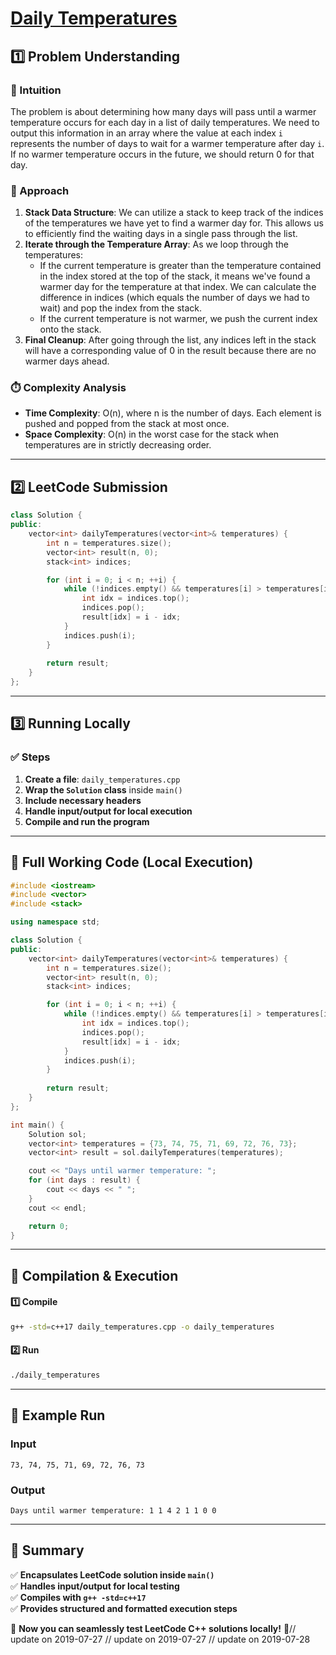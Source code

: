 # **[Daily Temperatures](https://leetcode.com/problems/daily-temperatures/description/)**  

## **1️⃣ Problem Understanding**  
### **📌 Intuition**  
The problem is about determining how many days will pass until a warmer temperature occurs for each day in a list of daily temperatures. We need to output this information in an array where the value at each index `i` represents the number of days to wait for a warmer temperature after day `i`. If no warmer temperature occurs in the future, we should return 0 for that day.  

### **🚀 Approach**  
1. **Stack Data Structure**: We can utilize a stack to keep track of the indices of the temperatures we have yet to find a warmer day for. This allows us to efficiently find the waiting days in a single pass through the list.  
2. **Iterate through the Temperature Array**: As we loop through the temperatures:
   - If the current temperature is greater than the temperature contained in the index stored at the top of the stack, it means we've found a warmer day for the temperature at that index. We can calculate the difference in indices (which equals the number of days we had to wait) and pop the index from the stack.
   - If the current temperature is not warmer, we push the current index onto the stack.
3. **Final Cleanup**: After going through the list, any indices left in the stack will have a corresponding value of 0 in the result because there are no warmer days ahead.

### **⏱️ Complexity Analysis**  
- **Time Complexity**: O(n), where n is the number of days. Each element is pushed and popped from the stack at most once.  
- **Space Complexity**: O(n) in the worst case for the stack when temperatures are in strictly decreasing order.

---  

## **2️⃣ LeetCode Submission**  
```cpp
class Solution {
public:
    vector<int> dailyTemperatures(vector<int>& temperatures) {
        int n = temperatures.size();
        vector<int> result(n, 0);
        stack<int> indices;

        for (int i = 0; i < n; ++i) {
            while (!indices.empty() && temperatures[i] > temperatures[indices.top()]) {
                int idx = indices.top();
                indices.pop();
                result[idx] = i - idx;
            }
            indices.push(i);
        }
        
        return result;
    }
};  
```  

---  

## **3️⃣ Running Locally**  
### **✅ Steps**  
1. **Create a file**: `daily_temperatures.cpp`  
2. **Wrap the `Solution` class** inside `main()`  
3. **Include necessary headers**  
4. **Handle input/output for local execution**  
5. **Compile and run the program**  

---  

## **📝 Full Working Code (Local Execution)**  
```cpp
#include <iostream>
#include <vector>
#include <stack>

using namespace std;

class Solution {
public:
    vector<int> dailyTemperatures(vector<int>& temperatures) {
        int n = temperatures.size();
        vector<int> result(n, 0);
        stack<int> indices;

        for (int i = 0; i < n; ++i) {
            while (!indices.empty() && temperatures[i] > temperatures[indices.top()]) {
                int idx = indices.top();
                indices.pop();
                result[idx] = i - idx;
            }
            indices.push(i);
        }
        
        return result;
    }
};

int main() {
    Solution sol;
    vector<int> temperatures = {73, 74, 75, 71, 69, 72, 76, 73};
    vector<int> result = sol.dailyTemperatures(temperatures);

    cout << "Days until warmer temperature: ";
    for (int days : result) {
        cout << days << " ";
    }
    cout << endl;

    return 0;
}
```  

---  

## **🔧 Compilation & Execution**  
#### **1️⃣ Compile**  
```bash
g++ -std=c++17 daily_temperatures.cpp -o daily_temperatures
```  

#### **2️⃣ Run**  
```bash
./daily_temperatures
```  

---  

## **🎯 Example Run**  
### **Input**  
```
73, 74, 75, 71, 69, 72, 76, 73
```  
### **Output**  
```
Days until warmer temperature: 1 1 4 2 1 1 0 0 
```  

---  

## **📌 Summary**  
✅ **Encapsulates LeetCode solution inside `main()`**  
✅ **Handles input/output for local testing**  
✅ **Compiles with `g++ -std=c++17`**  
✅ **Provides structured and formatted execution steps**  

🚀 **Now you can seamlessly test LeetCode C++ solutions locally!** 🚀// update on 2019-07-27
// update on 2019-07-27
// update on 2019-07-28
